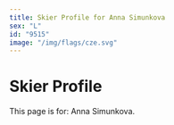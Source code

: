 ```yaml
---
title: Skier Profile for Anna Simunkova
sex: "L"
id: "9515"
image: "/img/flags/cze.svg" 
---
```


# Skier Profile

This page is for: Anna Simunkova.
    